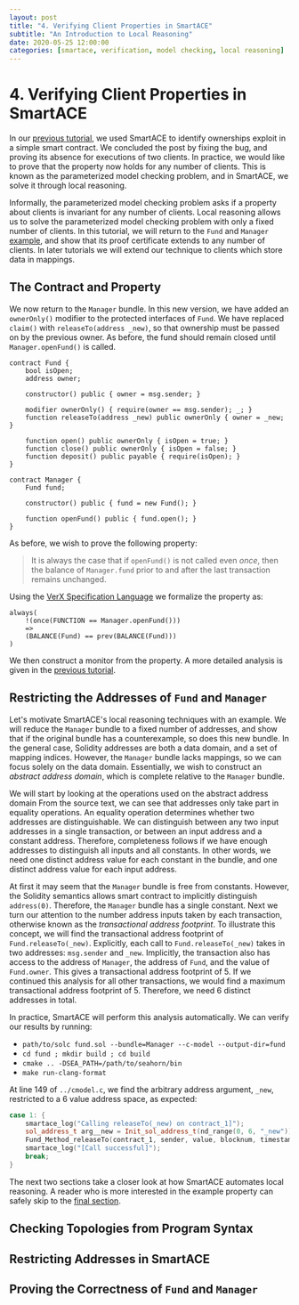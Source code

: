 ```yaml
---
layout: post
title: "4. Verifying Client Properties in SmartACE"
subtitle: "An Introduction to Local Reasoning"
date: 2020-05-25 12:00:00
categories: [smartace, verification, model checking, local reasoning]
---
```


# 4. Verifying Client Properties in SmartACE

In our [previous tutorial](3_transactions.md), we used SmartACE to identify
ownerships exploit in a simple smart contract. We concluded the post by fixing
the bug, and proving its absence for executions of two clients. In practice, we
would like to prove that the property now holds for any number of clients. This
is known as the parameterized model checking problem, and in SmartACE, we solve
it through local reasoning.

Informally, the parameterized model checking problem asks if a property about
clients is invariant for any number of clients. Local reasoning allows us to
solve the parameterized model checking problem with only a fixed number of
clients. In this tutorial, we will return to the `Fund` and `Manager`
[example](3_transactions.md), and show that its proof certificate extends to any
number of clients. In later tutorials we will extend our technique to clients
which store data in mappings.

## The Contract and Property

We now return to the `Manager` bundle. In this new version, we have added an
`ownerOnly()` modifier to the protected interfaces of `Fund`. We have replaced
`claim()` with `releaseTo(address _new)`, so that ownership must be passed on
by the previous owner. As before, the fund should remain closed until
`Manager.openFund()` is called.

```solidity
contract Fund {
    bool isOpen;
    address owner;

    constructor() public { owner = msg.sender; }

    modifier ownerOnly() { require(owner == msg.sender); _; }
    function releaseTo(address _new) public ownerOnly { owner = _new; }

    function open() public ownerOnly { isOpen = true; }
    function close() public ownerOnly { isOpen = false; }
    function deposit() public payable { require(isOpen); }
}

contract Manager {
    Fund fund;

    constructor() public { fund = new Fund(); }

    function openFund() public { fund.open(); }
}
```

As before, we wish to prove the following property:

> It is always the case that if `openFund()` is not called even *once*, then the
> balance of `Manager.fund` prior to and after the last transaction remains
> unchanged.

Using the [VerX Specification Language](https://verx.ch/docs/spec.html) we
formalize the property as:

```
always(
    !(once(FUNCTION == Manager.openFund()))
    =>
    (BALANCE(Fund) == prev(BALANCE(Fund)))
)
```

We then construct a monitor from the property. A more detailed analysis is
given in the [previous tutorial](3_transactions.md).

## Restricting the Addresses of `Fund` and `Manager`

Let's motivate SmartACE's local reasoning techniques with an example. We will
reduce the `Manager` bundle to a fixed number of addresses, and show that if
the original bundle has a counterexample, so does this new bundle. In the
general case, Solidity addresses are both a data domain, and a set of mapping
indices. However, the `Manager` bundle lacks mappings, so we can focus solely on
the data domain. Essentially, we wish to construct an *abstract address domain*,
which is complete relative to the `Manager` bundle.

We will start by looking at the operations used on the abstract address domain
From the source text, we can see that addresses only take part in equality
operations. An equality operation determines whether two addresses are
distinguishable. We can distinguish between any two input addresses in a single
transaction, or between an input address and a constant address. Therefore,
completeness follows if we have enough addresses to distinguish all inputs and
all constants. In other words, we need one distinct address value for each
constant in the bundle, and one distinct address value for each input address.

At first it may seem that the `Manager` bundle is free from constants. However,
the Solidity semantics allows smart contract to implicitly distinguish
`address(0)`. Therefore, the `Manager` bundle has a single constant. Next we
turn our attention to the number address inputs taken by each transaction,
otherwise known as the *transactional address footprint*. To illustrate this
concept, we will find the transactional address footprint of
`Fund.releaseTo(_new)`. Explicitly, each call to `Fund.releaseTo(_new)` takes in
two addresses: `msg.sender` and `_new`. Implicitly, the transaction also has
access to the address of `Manager`, the address of `Fund`, and the value of
`Fund.owner`. This gives a transactional address footprint of 5. If we continued
this analysis for all other transactions, we would find a maximum transactional
address footprint of 5. Therefore, we need 6 distinct addresses in total.

In practice, SmartACE will perform this analysis automatically. We can verify
our results by running:

  * `path/to/solc fund.sol --bundle=Manager --c-model --output-dir=fund`
  * `cd fund ; mkdir build ; cd build`
  * `cmake .. -DSEA_PATH=/path/to/seahorn/bin`
  * `make run-clang-format`


At line 149 of `../cmodel.c`, we find the arbitrary address argument, `_new`,
restricted to a 6 value address space, as expected:

```cpp
case 1: {
    smartace_log("Calling releaseTo(_new) on contract_1]");
    sol_address_t arg__new = Init_sol_address_t(nd_range(0, 6, "_new"));
    Fund_Method_releaseTo(contract_1, sender, value, blocknum, timestamp, paid, origin, arg__new);
    smartace_log("[Call successful]");
    break;
}

```

The next two sections take a closer look at how SmartACE automates local
reasoning. A reader who is more interested in the example property can safely
skip to the [final section](#proving-the-correctness-of-fund-and-manager).

## Checking Topologies from Program Syntax

## Restricting Addresses in SmartACE

## Proving the Correctness of `Fund` and `Manager`
